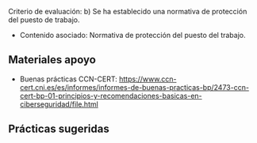 Criterio de evaluación:
b) Se ha establecido una normativa de protección del puesto de trabajo.

* Contenido asociado: Normativa de protección del puesto del trabajo.

## Materiales apoyo
- Buenas prácticas CCN-CERT: https://www.ccn-cert.cni.es/es/informes/informes-de-buenas-practicas-bp/2473-ccn-cert-bp-01-principios-y-recomendaciones-basicas-en-ciberseguridad/file.html

## Prácticas sugeridas